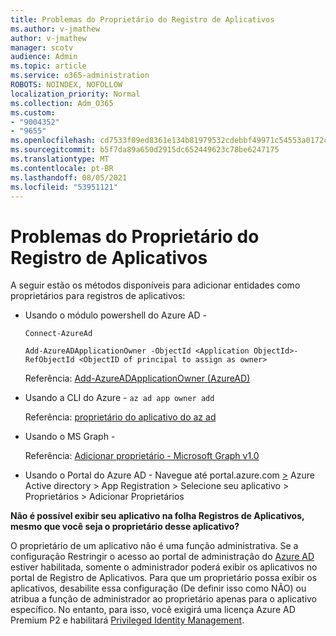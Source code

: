 ```yaml
---
title: Problemas do Proprietário do Registro de Aplicativos
ms.author: v-jmathew
author: v-jmathew
manager: scotv
audience: Admin
ms.topic: article
ms.service: o365-administration
ROBOTS: NOINDEX, NOFOLLOW
localization_priority: Normal
ms.collection: Adm_O365
ms.custom:
- "9004352"
- "9655"
ms.openlocfilehash: cd7533f09ed8361e134b81979532cdebbf49971c54553a0172c7527f30e319bb
ms.sourcegitcommit: b5f7da89a650d2915dc652449623c78be6247175
ms.translationtype: MT
ms.contentlocale: pt-BR
ms.lasthandoff: 08/05/2021
ms.locfileid: "53951121"
---
```

# <a name="app-registration-owner-issues"></a>Problemas do Proprietário do Registro de Aplicativos

A seguir estão os métodos disponíveis para adicionar entidades como proprietários para registros de aplicativos:

- Usando o módulo powershell do Azure AD -

    `Connect-AzureAd`

    `Add-AzureADApplicationOwner -ObjectId <Application ObjectId>-RefObjectId <ObjectID of principal to assign as owner>`

    Referência: [Add-AzureADApplicationOwner (AzureAD)](https://docs.microsoft.com/powershell/module/azuread/add-azureadapplicationowner)
- Usando a CLI do Azure - `az ad app owner add`

    Referência: [proprietário do aplicativo do az ad](https://docs.microsoft.com/cli/azure/ad/app/owner)
- Usando o MS Graph -

    Referência: [Adicionar proprietário - Microsoft Graph v1.0](https://docs.microsoft.com/graph/api/application-post-owners)
- Usando o Portal do Azure AD - Navegue até portal.azure.com [>](https://portal.azure.com/) Azure Active directory > App Registration > Selecione seu aplicativo > Proprietários > Adicionar Proprietários

**Não é possível exibir seu aplicativo na folha Registros de Aplicativos, mesmo que você seja o proprietário desse aplicativo?**

O proprietário de um aplicativo não é uma função administrativa. Se a configuração Restringir o acesso ao portal de administração do [Azure AD](https://docs.microsoft.com/azure/active-directory/fundamentals/users-default-permissions) estiver habilitada, somente o administrador poderá exibir os aplicativos no portal de Registro de Aplicativos. Para que um proprietário possa exibir os aplicativos, desabilite essa configuração (De definir isso como NÃO) ou atribua a função de administrador ao proprietário apenas para o aplicativo específico. No entanto, para isso, você exigirá uma licença Azure AD Premium P2 e habilitará [Privileged Identity Management](https://docs.microsoft.com/azure/active-directory/privileged-identity-management/pim-configure).
